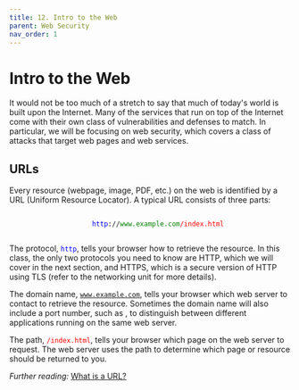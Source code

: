 ```yaml
---
title: 12. Intro to the Web
parent: Web Security
nav_order: 1
---
```


# Intro to the Web

It would not be too much of a stretch to say that much of today's world is built
upon the Internet. Many of the services that run on top of the Internet come
with their own class of vulnerabilities and defenses to match. In particular, we
will be focusing on web security, which covers a class of attacks that target
web pages and web services.

## URLs

Every resource (webpage, image, PDF, etc.) on the web is identified by a URL
(Uniform Resource Locator). A typical URL consists of three parts:

<p style="text-align: center">
  <code>
    <span style="color: blue">http</span
    >://<span style="color: green">www.example.com</span
    ><span style="color: red">/index.html</span>
  </code>
</p>

The protocol, <code style="color: blue">http</code>, tells your browser how to
retrieve the resource. In this class, the only two protocols you need to know
are HTTP, which we will cover in the next section, and HTTPS, which is a secure
version of HTTP using TLS (refer to the networking unit for more details).

The domain name, <code style="color: green">www.example.com</code>, tells your
browser which web server to contact to retrieve the resource.  Sometimes the
domain name will also include a port number, such as , to distinguish between
different applications running on the same web server.

The path, <code style="color: red">/index.html</code>, tells your browser which
page on the web server to request.  The web server uses the path to determine
which page or resource should be returned to you.

_Further reading:_ [What is a
URL?](https://developer.mozilla.org/en-US/docs/Learn/Common_questions/What_is_a_URL)
